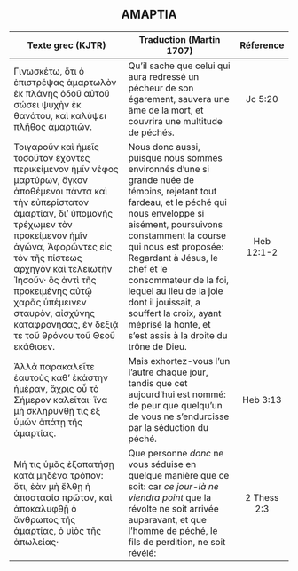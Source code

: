 <h2 align="center">ΑΜΑΡΤΙΑ</h2>

|Texte grec (KJTR)|Traduction (Martin 1707)|Réference|
|-----|-----|:---:
Γινωσκέτω, ὅτι ὁ ἐπιστρέψας ἁμαρτωλὸν ἐκ πλάνης ὁδοῦ αὐτοῦ σώσει ψυχὴν ἐκ θανάτου, καὶ καλύψει πλῆθος ἁμαρτιῶν.|Qu’il sache que celui qui aura redressé un pécheur de son égarement, sauvera une âme de la mort, et couvrira une multitude de péchés.|Jc 5:20|
 Τοιγαροῦν καὶ ἡμεῖς τοσοῦτον ἔχοντες περικείμενον ἡμῖν νέφος μαρτύρων, ὄγκον ἀποθέμενοι πάντα καὶ τὴν εὐπερίστατον ἁμαρτίαν, δι’ ὑπομονῆς τρέχωμεν τὸν προκείμενον ἡμῖν ἀγῶνα, Ἀφορῶντες εἰς τὸν τῆς πίστεως ἀρχηγὸν καὶ τελειωτὴν Ἰησοῦν· ὃς ἀντὶ τῆς προκειμένης αὐτῷ χαρᾶς ὑπέμεινεν σταυρὸν, αἰσχύνης καταφρονήσας, ἐν δεξιᾷ τε τοῦ θρόνου τοῦ Θεοῦ εκάθισεν.|Nous donc aussi, puisque nous sommes environnés d’une si grande nuée de témoins, rejetant tout fardeau, et le péché qui nous enveloppe si aisément, poursuivons constamment la course qui nous est proposée: Regardant à Jésus, le chef et le consommateur de la foi, lequel au lieu de la joie dont il jouissait, a souffert la croix, ayant méprisé la honte, et s’est assis à la droite du trône de Dieu. |Heb 12:1-2|
Ἀλλὰ παρακαλεῖτε ἑαυτοὺς καθ’ ἑκάστην ἡμέραν, ἄχρις οὗ τὸ Σήμερον καλεῖται· ἵνα μὴ σκληρυνθῇ τις ἐξ ὑμῶν ἀπάτῃ τῆς ἁμαρτίας.|Mais exhortez-vous l’un l’autre chaque jour, tandis que cet aujourd’hui est nommé: de peur que quelqu’un de vous ne s’endurcisse par la séduction du péché.|Heb 3:13|
Μή τις ὑμᾶς ἐξαπατήσῃ κατὰ μηδένα τρόπον: ὅτι, ἐὰν μὴ ἔλθῃ ἡ ἀποστασία πρῶτον, καὶ ἀποκαλυφθῇ ὁ ἄνθρωπος τῆς ἁμαρτίας, ὁ υἱὸς τῆς ἀπωλείας·|Que personne _donc_ ne vous séduise en quelque manière que ce soit: car _ce jour-là ne viendra point_ que la révolte ne soit arrivée auparavant, et que l’homme de péché, le fils de perdition, ne soit révélé:|2 Thess 2:3|
